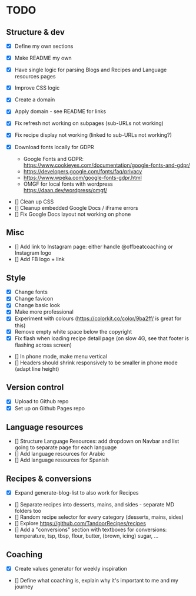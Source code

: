 # TODO

## Structure & dev

- [x] Define my own sections
- [x] Make README my own
- [x] Have single logic for parsing Blogs and Recipes and Language resources pages
- [x] Improve CSS logic
- [x] Create a domain
- [x] Apply domain - see README for links
- [x] Fix refresh not working on subpages (sub-URLs not working)
- [x] Fix recipe display not working (linked to sub-URLs not working?)
- [x] Download fonts locally for GDPR

  - Google Fonts and GDPR: https://www.cookieyes.com/documentation/google-fonts-and-gdpr/
  - https://developers.google.com/fonts/faq/privacy
  - https://www.wpeka.com/google-fonts-gdpr.html
  - OMGF for local fonts with wordpress https://daan.dev/wordpress/omgf/

- [] Clean up CSS
- [] Cleanup embedded Google Docs / iFrame errors
- [] Fix Google Docs layout not working on phone

## Misc

- [] Add link to Instagram page: either handle @offbeatcoaching or Instagram logo
- [] Add FB logo + link

## Style

- [x] Change fonts
- [x] Change favicon
- [x] Change basic look
- [x] Make more professional
- [x] Experiment with colours (https://colorkit.co/color/9ba2ff/ is great for this)
- [x] Remove empty white space below the copyright
- [x] Fix flash when loading recipe detail page (on slow 4G, see that footer is flashing across screen)

- [] In phone mode, make menu vertical
- [] Headers should shrink responsively to be smaller in phone mode (adapt line height)

## Version control

- [x] Upload to Github repo
- [x] Set up on Github Pages repo

## Language resources

- [] Structure Language Resources: add dropdown on Navbar and list going to separate page for each language
- [] Add language resources for Arabic
- [] Add language resources for Spanish

## Recipes & conversions

- [x] Expand generate-blog-list to also work for Recipes
- [] Separate recipes into desserts, mains, and sides - separate MD folders too
- [] Random recipe selector for every category (desserts, mains, sides)
- [] Explore https://github.com/TandoorRecipes/recipes
- [] Add a "conversions" section with textboxes for conversions: temperature, tsp, tbsp, flour, butter, (brown, icing) sugar, ...

## Coaching

- [x] Create values generator for weekly inspiration
- [] Define what coaching is, explain why it's important to me and my journey
